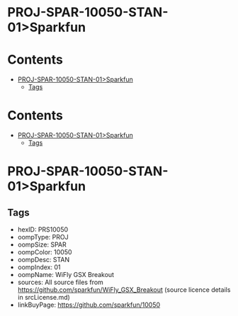 
PROJ-SPAR-10050-STAN-01>Sparkfun
================================

Contents
========

* [PROJ-SPAR-10050-STAN-01>Sparkfun](#proj-spar-10050-stan-01sparkfun)
	* [Tags](#tags)

Contents
========

* [PROJ-SPAR-10050-STAN-01>Sparkfun](#proj-spar-10050-stan-01sparkfun)
	* [Tags](#tags)

# PROJ-SPAR-10050-STAN-01>Sparkfun

## Tags

- hexID: PRS10050
- oompType: PROJ
- oompSize: SPAR
- oompColor: 10050
- oompDesc: STAN
- oompIndex: 01
- oompName: WiFly GSX Breakout
- sources: All source files from https://github.com/sparkfun/WiFly_GSX_Breakout (source licence details in srcLicense.md)
- linkBuyPage: https://github.com/sparkfun/10050
